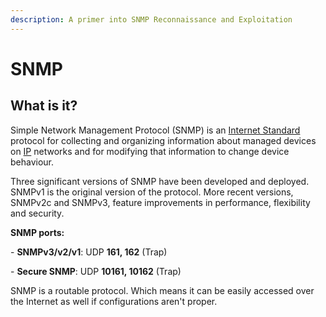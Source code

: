 ```yaml
---
description: A primer into SNMP Reconnaissance and Exploitation
---
```


# SNMP

## What is it?

Simple Network Management Protocol (SNMP) is an [Internet Standard](https://en.wikipedia.org/wiki/Internet\_Standard) protocol for collecting and organizing information about managed devices on [IP](https://en.wikipedia.org/wiki/Internet\_Protocol) networks and for modifying that information to change device behaviour.

Three significant versions of SNMP have been developed and deployed. SNMPv1 is the original version of the protocol. More recent versions, SNMPv2c and SNMPv3, feature improvements in performance, flexibility and security.

**SNMP ports:**&#x20;

&#x20;\- **SNMPv3/v2/v1**: UDP **161, 162** (Trap)

&#x20;\- **Secure SNMP**: UDP **10161, 10162** (Trap)

SNMP is a routable protocol. Which means it can be easily accessed over the Internet as well if configurations aren't proper.

